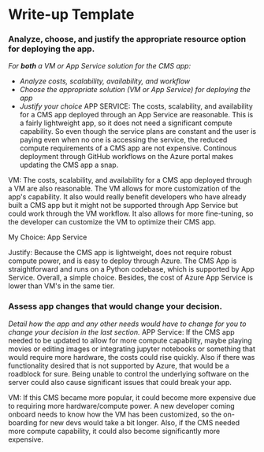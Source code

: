 # Write-up Template

### Analyze, choose, and justify the appropriate resource option for deploying the app.

*For **both** a VM or App Service solution for the CMS app:*
- *Analyze costs, scalability, availability, and workflow*
- *Choose the appropriate solution (VM or App Service) for deploying the app*
- *Justify your choice*
APP SERVICE: The costs, scalability, and availability for a CMS app deployed through an App Service are reasonable. This is a fairly lightweight app, so it does not need a significant compute capability. So even though the service plans are constant and the user is paying even when no one is accessing the service, the reduced compute requirements of a CMS app are not expensive. Continous deployment through GitHub workflows on the Azure portal makes updating the CMS app a snap.

VM: The costs, scalability, and availability for a CMS app deployed through a VM are also reasonable. The VM allows for more customization of the app's capability. It also would really benefit developers who have already built a CMS app but it might not be supported through App Service but could work through the VM workflow. It also allows for more fine-tuning, so the developer can customize the VM to optimize their CMS app.

My Choice: App Service 

Justify: Because the CMS app is lightweight, does not require robust compute power, and is easy to deploy through Azure. The CMS App is straightforward and runs on a Python codebase, which is supported by App Service. Overall, a simple choice. Besides, the cost of Azure App Service is lower than VM's in the same tier.


### Assess app changes that would change your decision.

*Detail how the app and any other needs would have to change for you to change your decision in the last section.* 
APP Service: If the CMS app needed to be updated to allow for more compute capability, maybe playing movies or editing images or integrating jupyter notebooks or something that would require more hardware, the costs could rise quickly. Also if there was functionality desired that is not supported by Azure, that would be a roadblock for sure. Being unable to control the underlying software on the server could also cause significant issues that could break your app.

VM: If this CMS became more popular, it could become more expensive due to requiring more hardware/compute power. A new developer coming onboard needs to know how the VM has been customized, so the on-boarding for new devs would take a bit longer. Also, if the CMS needed more compute capability, it could also become significantly more expensive.